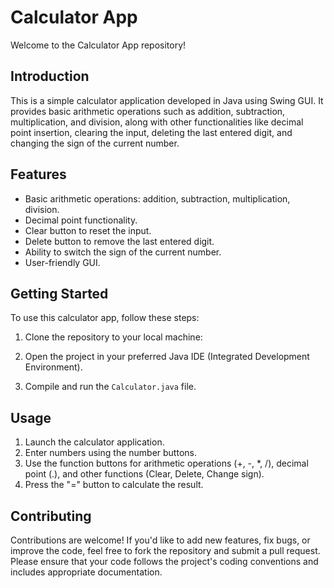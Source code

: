# Calculator App

Welcome to the Calculator App repository!

## Introduction

This is a simple calculator application developed in Java using Swing GUI. It provides basic arithmetic operations such as addition, subtraction, multiplication, and division, along with other functionalities like decimal point insertion, clearing the input, deleting the last entered digit, and changing the sign of the current number.

## Features

- Basic arithmetic operations: addition, subtraction, multiplication, division.
- Decimal point functionality.
- Clear button to reset the input.
- Delete button to remove the last entered digit.
- Ability to switch the sign of the current number.
- User-friendly GUI.

## Getting Started

To use this calculator app, follow these steps:

1. Clone the repository to your local machine:


2. Open the project in your preferred Java IDE (Integrated Development Environment).

3. Compile and run the `Calculator.java` file.

## Usage

1. Launch the calculator application.
2. Enter numbers using the number buttons.
3. Use the function buttons for arithmetic operations (+, -, *, /), decimal point (.), and other functions (Clear, Delete, Change sign).
4. Press the "=" button to calculate the result.

## Contributing

Contributions are welcome! If you'd like to add new features, fix bugs, or improve the code, feel free to fork the repository and submit a pull request. Please ensure that your code follows the project's coding conventions and includes appropriate documentation.


